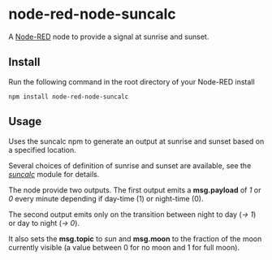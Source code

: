 node-red-node-suncalc
=====================

A <a href="http://nodered.org" target="_new">Node-RED</a> node to provide a signal at sunrise and sunset.

Install
-------

Run the following command in the root directory of your Node-RED install

    npm install node-red-node-suncalc


Usage
-----

Uses the suncalc npm to generate an output at sunrise and sunset based on a specified location.

Several choices of definition of sunrise and sunset are available, see the <i><a href = "https://github.com/mourner/suncalc" target="_new">suncalc</a></i> module for details.

The node provide two outputs. The first output emits a <b>msg.payload</b> of <i>1</i> or <i>0</i> every minute depending if day-time (1) or night-time (0).

The second output emits only on the transition between night to day (<i>-> 1</i>) or day to night (<i>-> 0</i>).

It also sets the <b>msg.topic</b> to <i>sun</i> and <b>msg.moon</b> to the fraction of the moon currently visible (a value between 0 for no moon and 1 for full moon).</p>
